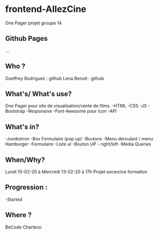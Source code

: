 # frontend-AllezCine

One Pager projet groupe 14

## Github Pages

...

## Who ?

Goeffrey Rodriguez : github
Lena Benoit : github

## What's/ What's use?

One Pager pour site de visualisation/vente de films.
-HTML
-CSS
-JS
-Bootstrap
-Responsive
-Font-Awesome pour icon
-API

## What's in?
-Jumbotron
-Box Formulaire (pop up)
-Boutons
-Menu deroulant / menu Hamburger
-Formulaire 
-Liste ul
-Bouton UP - right/left
-Media Queries

## When/Why?

Lundi 10-02-20 à Mercredi 13-02-20 à 17h
Projet excercice formation

## Progression : 

-Started

## Where ?

BeCode Charleroi

